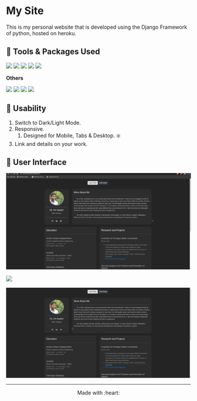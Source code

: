 # My Site
This is my personal website that is developed using the Django Framework of python, hosted on heroku.

## :star2: Tools & Packages Used

![](https://img.shields.io/badge/1.-python--v3.6-blue)
![](https://img.shields.io/badge/2.-django--v3.0.3-yellow)
![](https://img.shields.io/badge/3.-JavaScript-critical)
![](https://img.shields.io/badge/4.-whitenoise--v5.1.0-9cf)
![](https://img.shields.io/badge/5.-gunicorn--v20.0.4-orange)

**Others**

![](https://img.shields.io/badge/1.-HTML-critical)
![](https://img.shields.io/badge/2.-CSS-blue)
![](https://img.shields.io/badge/3.-Bootstrap--v4.5.0-success)
![](https://img.shields.io/badge/4.-pyCharmIDE-inactive)

## :star2: Usability

1. Switch to Dark/Light Mode.
2. Responsive.
    1. Designed for Mobile, Tabs & Desktop. :sparkle:
3. Link and details on your work.


## :star2: User Interface

![](https://github.com/WDJ-PATH/MySite/blob/master/MySite_UserScreens/dark_light_modes.gif)

![](https://github.com/WDJ-PATH/MySite/blob/master/MySite_UserScreens/responsive.gif)

![](https://github.com/WDJ-PATH/MySite/blob/master/MySite_UserScreens/dark_light.gif)

***
<p align="center">
    Made with :heart:
</p>